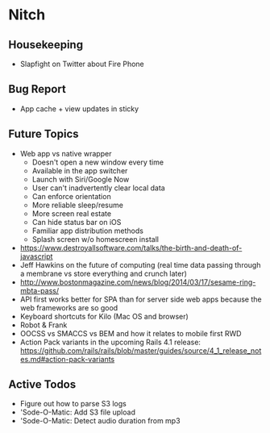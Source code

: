 Nitch
=====

## Housekeeping

* Slapfight on Twitter about Fire Phone

## Bug Report

* App cache + view updates in sticky

## Future Topics

* Web app vs native wrapper
    * Doesn't open a new window every time
    * Available in the app switcher
    * Launch with Siri/Google Now
    * User can't inadvertently clear local data
    * Can enforce orientation
    * More reliable sleep/resume
    * More screen real estate
    * Can hide status bar on iOS
    * Familiar app distribution methods
    * Splash screen w/o homescreen install
* https://www.destroyallsoftware.com/talks/the-birth-and-death-of-javascript
* Jeff Hawkins on the future of computing (real time data passing through a membrane vs store everything and crunch later)
* http://www.bostonmagazine.com/news/blog/2014/03/17/sesame-ring-mbta-pass/
* API first works better for SPA than for server side web apps because the web frameworks are so good
* Keyboard shortcuts for Kilo (Mac OS and browser)
* Robot & Frank
* OOCSS vs SMACCS vs BEM and how it relates to mobile first RWD
* Action Pack variants in the upcoming Rails 4.1 release: https://github.com/rails/rails/blob/master/guides/source/4_1_release_notes.md#action-pack-variants

## Active Todos

* Figure out how to parse S3 logs
* 'Sode-O-Matic: Add S3 file upload
* 'Sode-O-Matic: Detect audio duration from mp3
